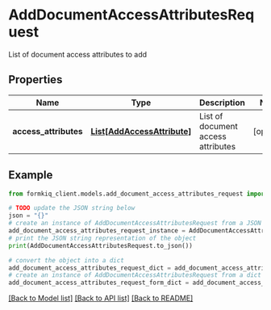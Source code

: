 # AddDocumentAccessAttributesRequest

List of document access attributes to add

## Properties

Name | Type | Description | Notes
------------ | ------------- | ------------- | -------------
**access_attributes** | [**List[AddAccessAttribute]**](AddAccessAttribute.md) | List of document access attributes | [optional] 

## Example

```python
from formkiq_client.models.add_document_access_attributes_request import AddDocumentAccessAttributesRequest

# TODO update the JSON string below
json = "{}"
# create an instance of AddDocumentAccessAttributesRequest from a JSON string
add_document_access_attributes_request_instance = AddDocumentAccessAttributesRequest.from_json(json)
# print the JSON string representation of the object
print(AddDocumentAccessAttributesRequest.to_json())

# convert the object into a dict
add_document_access_attributes_request_dict = add_document_access_attributes_request_instance.to_dict()
# create an instance of AddDocumentAccessAttributesRequest from a dict
add_document_access_attributes_request_form_dict = add_document_access_attributes_request.from_dict(add_document_access_attributes_request_dict)
```
[[Back to Model list]](../README.md#documentation-for-models) [[Back to API list]](../README.md#documentation-for-api-endpoints) [[Back to README]](../README.md)


